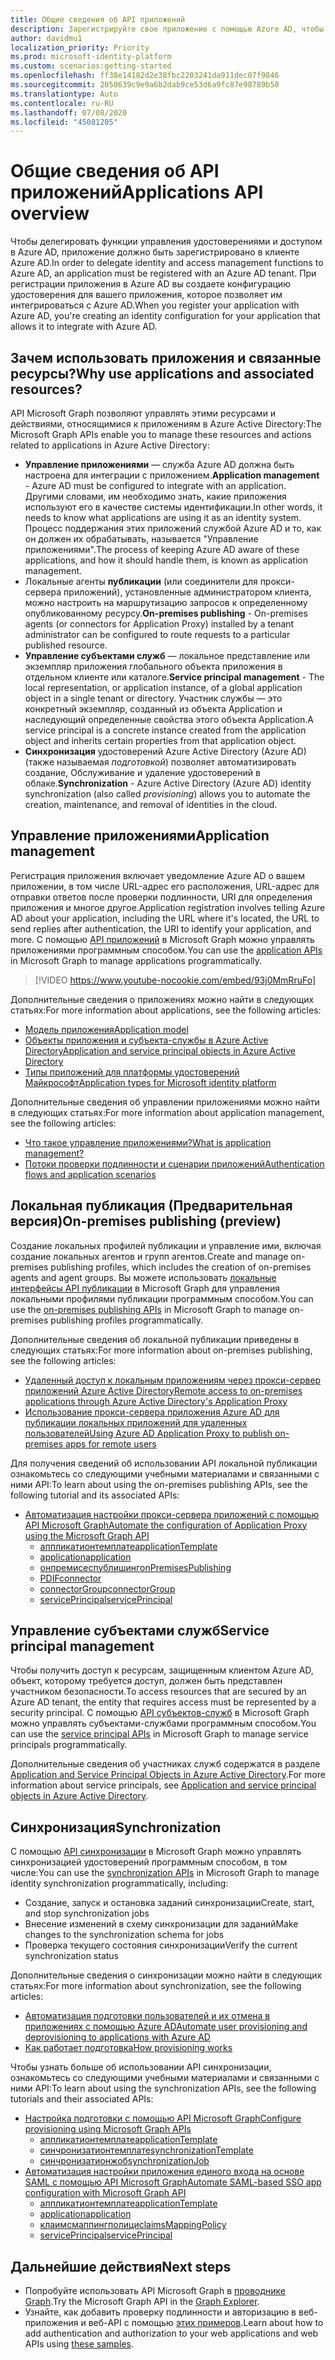 ```yaml
---
title: Общие сведения об API приложений
description: Зарегистрируйте свое приложение с помощью Azure AD, чтобы создать конфигурацию удостоверения, позволяющую интегрироваться с Azure AD.
author: davidmu1
localization_priority: Priority
ms.prod: microsoft-identity-platform
ms.custom: scenarios:getting-started
ms.openlocfilehash: ff38e14182d2e38fbc2203241da911dec07f9846
ms.sourcegitcommit: 2050639c9e9a6b2dab9ce53d6a9fc87e98789b50
ms.translationtype: Auto
ms.contentlocale: ru-RU
ms.lasthandoff: 07/08/2020
ms.locfileid: "45081205"
---
```

# <a name="applications-api-overview"></a><span data-ttu-id="1430b-103">Общие сведения об API приложений</span><span class="sxs-lookup"><span data-stu-id="1430b-103">Applications API overview</span></span>

<span data-ttu-id="1430b-104">Чтобы делегировать функции управления удостоверениями и доступом в Azure AD, приложение должно быть зарегистрировано в клиенте Azure AD.</span><span class="sxs-lookup"><span data-stu-id="1430b-104">In order to delegate identity and access management functions to Azure AD, an application must be registered with an Azure AD tenant.</span></span> <span data-ttu-id="1430b-105">При регистрации приложения в Azure AD вы создаете конфигурацию удостоверения для вашего приложения, которое позволяет им интегрироваться с Azure AD.</span><span class="sxs-lookup"><span data-stu-id="1430b-105">When you register your application with Azure AD, you're creating an identity configuration for your application that allows it to integrate with Azure AD.</span></span>

## <a name="why-use-applications-and-associated-resources"></a><span data-ttu-id="1430b-106">Зачем использовать приложения и связанные ресурсы?</span><span class="sxs-lookup"><span data-stu-id="1430b-106">Why use applications and associated resources?</span></span>

<span data-ttu-id="1430b-107">API Microsoft Graph позволяют управлять этими ресурсами и действиями, относящимися к приложениям в Azure Active Directory:</span><span class="sxs-lookup"><span data-stu-id="1430b-107">The Microsoft Graph APIs enable you to manage these resources and actions related to applications in Azure Active Directory:</span></span>
- <span data-ttu-id="1430b-108">**Управление приложениями** — служба Azure AD должна быть настроена для интеграции с приложением.</span><span class="sxs-lookup"><span data-stu-id="1430b-108">**Application management** - Azure AD must be configured to integrate with an application.</span></span> <span data-ttu-id="1430b-109">Другими словами, им необходимо знать, какие приложения используют его в качестве системы идентификации.</span><span class="sxs-lookup"><span data-stu-id="1430b-109">In other words, it needs to know what applications are using it as an identity system.</span></span> <span data-ttu-id="1430b-110">Процесс поддержания этих приложений службой Azure AD и то, как он должен их обрабатывать, называется "Управление приложениями".</span><span class="sxs-lookup"><span data-stu-id="1430b-110">The process of keeping Azure AD aware of these applications, and how it should handle them, is known as application management.</span></span>
- <span data-ttu-id="1430b-111">Локальные агенты **публикации** (или соединители для прокси-сервера приложений), установленные администратором клиента, можно настроить на маршрутизацию запросов к определенному опубликованному ресурсу.</span><span class="sxs-lookup"><span data-stu-id="1430b-111">**On-premises publishing** - On-premises agents (or connectors for Application Proxy) installed by a tenant administrator can be configured to route requests to a particular published resource.</span></span>
- <span data-ttu-id="1430b-112">**Управление субъектами служб** — локальное представление или экземпляр приложения глобального объекта приложения в отдельном клиенте или каталоге.</span><span class="sxs-lookup"><span data-stu-id="1430b-112">**Service principal management** - The local representation, or application instance, of a global application object in a single tenant or directory.</span></span> <span data-ttu-id="1430b-113">Участник службы — это конкретный экземпляр, созданный из объекта Application и наследующий определенные свойства этого объекта Application.</span><span class="sxs-lookup"><span data-stu-id="1430b-113">A service principal is a concrete instance created from the application object and inherits certain properties from that application object.</span></span>
- <span data-ttu-id="1430b-114">**Синхронизация** удостоверений Azure Active Directory (Azure AD) (также называемая *подготовкой*) позволяет автоматизировать создание, Обслуживание и удаление удостоверений в облаке.</span><span class="sxs-lookup"><span data-stu-id="1430b-114">**Synchronization** - Azure Active Directory (Azure AD) identity synchronization (also called *provisioning*) allows you to automate the creation, maintenance, and removal of identities in the cloud.</span></span>

## <a name="application-management"></a><span data-ttu-id="1430b-115">Управление приложениями</span><span class="sxs-lookup"><span data-stu-id="1430b-115">Application management</span></span>

<span data-ttu-id="1430b-116">Регистрация приложения включает уведомление Azure AD о вашем приложении, в том числе URL-адрес его расположения, URL-адрес для отправки ответов после проверки подлинности, URI для определения приложения и многое другое.</span><span class="sxs-lookup"><span data-stu-id="1430b-116">Application registration involves telling Azure AD about your application, including the URL where it's located, the URL to send replies after authentication, the URI to identify your application, and more.</span></span> <span data-ttu-id="1430b-117">С помощью [API приложений](/graph/api/resources/application?view=graph-rest-1.0) в Microsoft Graph можно управлять приложениями программным способом.</span><span class="sxs-lookup"><span data-stu-id="1430b-117">You can use the [application APIs](/graph/api/resources/application?view=graph-rest-1.0) in Microsoft Graph to manage applications programmatically.</span></span>

> [!VIDEO https://www.youtube-nocookie.com/embed/93j0MmRruFo]

<span data-ttu-id="1430b-118">Дополнительные сведения о приложениях можно найти в следующих статьях:</span><span class="sxs-lookup"><span data-stu-id="1430b-118">For more information about applications, see the following articles:</span></span>
- [<span data-ttu-id="1430b-119">Модель приложения</span><span class="sxs-lookup"><span data-stu-id="1430b-119">Application model</span></span>](https://docs.microsoft.com/azure/active-directory/develop/application-model)
- [<span data-ttu-id="1430b-120">Объекты приложения и субъекта-службы в Azure Active Directory</span><span class="sxs-lookup"><span data-stu-id="1430b-120">Application and service principal objects in Azure Active Directory</span></span>](https://docs.microsoft.com/azure/active-directory/develop/app-objects-and-service-principals)
- [<span data-ttu-id="1430b-121">Типы приложений для платформы удостоверений Майкрософт</span><span class="sxs-lookup"><span data-stu-id="1430b-121">Application types for Microsoft identity platform</span></span>](https://docs.microsoft.com/azure/active-directory/develop/v2-app-types)

<span data-ttu-id="1430b-122">Дополнительные сведения об управлении приложениями можно найти в следующих статьях:</span><span class="sxs-lookup"><span data-stu-id="1430b-122">For more information about application management, see the following articles:</span></span>
- [<span data-ttu-id="1430b-123">Что такое управление приложениями?</span><span class="sxs-lookup"><span data-stu-id="1430b-123">What is application management?</span></span>](https://docs.microsoft.com/azure/active-directory/manage-apps/what-is-application-management)
- [<span data-ttu-id="1430b-124">Потоки проверки подлинности и сценарии приложений</span><span class="sxs-lookup"><span data-stu-id="1430b-124">Authentication flows and application scenarios</span></span>](https://docs.microsoft.com/azure/active-directory/develop/authentication-flows-app-scenarios)

## <a name="on-premises-publishing-preview"></a><span data-ttu-id="1430b-125">Локальная публикация (Предварительная версия)</span><span class="sxs-lookup"><span data-stu-id="1430b-125">On-premises publishing (preview)</span></span>

<span data-ttu-id="1430b-126">Создание локальных профилей публикации и управление ими, включая создание локальных агентов и групп агентов.</span><span class="sxs-lookup"><span data-stu-id="1430b-126">Create and manage on-premises publishing profiles, which includes the creation of on-premises agents and agent groups.</span></span> <span data-ttu-id="1430b-127">Вы можете использовать [локальные интерфейсы API публикации](/graph/api/resources/onpremisespublishingprofile-root) в Microsoft Graph для управления локальными профилями публикации программным способом.</span><span class="sxs-lookup"><span data-stu-id="1430b-127">You can use the [on-premises publishing APIs](/graph/api/resources/onpremisespublishingprofile-root) in Microsoft Graph to manage on-premises publishing profiles programmatically.</span></span>

<span data-ttu-id="1430b-128">Дополнительные сведения об локальной публикации приведены в следующих статьях:</span><span class="sxs-lookup"><span data-stu-id="1430b-128">For more information about on-premises publishing, see the following articles:</span></span>
- [<span data-ttu-id="1430b-129">Удаленный доступ к локальным приложениям через прокси-сервер приложений Azure Active Directory</span><span class="sxs-lookup"><span data-stu-id="1430b-129">Remote access to on-premises applications through Azure Active Directory's Application Proxy</span></span>](https://docs.microsoft.com/azure/active-directory/manage-apps/application-proxy)
- [<span data-ttu-id="1430b-130">Использование прокси-сервера приложения Azure AD для публикации локальных приложений для удаленных пользователей</span><span class="sxs-lookup"><span data-stu-id="1430b-130">Using Azure AD Application Proxy to publish on-premises apps for remote users</span></span>](https://docs.microsoft.com/azure/active-directory/manage-apps/what-is-application-proxy)

<span data-ttu-id="1430b-131">Для получения сведений об использовании API локальной публикации ознакомьтесь со следующими учебными материалами и связанными с ними API:</span><span class="sxs-lookup"><span data-stu-id="1430b-131">To learn about using the on-premises publishing APIs, see the following tutorial and its associated APIs:</span></span>
- [<span data-ttu-id="1430b-132">Автоматизация настройки прокси-сервера приложений с помощью API Microsoft Graph</span><span class="sxs-lookup"><span data-stu-id="1430b-132">Automate the configuration of Application Proxy using the Microsoft Graph API</span></span>](https://docs.microsoft.com/graph/application-proxy-configure-api)
    - [<span data-ttu-id="1430b-133">аппликатионтемплате</span><span class="sxs-lookup"><span data-stu-id="1430b-133">applicationTemplate</span></span>](/graph/api/resources/applicationtemplate?view=graph-rest-1.0)
    - [<span data-ttu-id="1430b-134">application</span><span class="sxs-lookup"><span data-stu-id="1430b-134">application</span></span>](/graph/api/resources/application?view=graph-rest-1.0)
    - [<span data-ttu-id="1430b-135">онпремисеспублишинг</span><span class="sxs-lookup"><span data-stu-id="1430b-135">onPremisesPublishing</span></span>](/graph/api/resources/onpremisespublishingprofile-root)
    - [<span data-ttu-id="1430b-136">PDIF</span><span class="sxs-lookup"><span data-stu-id="1430b-136">connector</span></span>](/graph/api/resources/connector)
    - [<span data-ttu-id="1430b-137">connectorGroup</span><span class="sxs-lookup"><span data-stu-id="1430b-137">connectorGroup</span></span>](/graph/api/resources/connectorgroup)
    - [<span data-ttu-id="1430b-138">servicePrincipal</span><span class="sxs-lookup"><span data-stu-id="1430b-138">servicePrincipal</span></span>](/graph/api/resources/serviceprincipal?view=graph-rest-1.0)

## <a name="service-principal-management"></a><span data-ttu-id="1430b-139">Управление субъектами служб</span><span class="sxs-lookup"><span data-stu-id="1430b-139">Service principal management</span></span>

<span data-ttu-id="1430b-140">Чтобы получить доступ к ресурсам, защищенным клиентом Azure AD, объект, которому требуется доступ, должен быть представлен участником безопасности.</span><span class="sxs-lookup"><span data-stu-id="1430b-140">To access resources that are secured by an Azure AD tenant, the entity that requires access must be represented by a security principal.</span></span> <span data-ttu-id="1430b-141">С помощью [API субъектов-служб](/graph/api/resources/serviceprincipal?view=graph-rest-1.0) в Microsoft Graph можно управлять субъектами-службами программным способом.</span><span class="sxs-lookup"><span data-stu-id="1430b-141">You can use the [service principal APIs](/graph/api/resources/serviceprincipal?view=graph-rest-1.0) in Microsoft Graph to manage service principals programmatically.</span></span>

<span data-ttu-id="1430b-142">Дополнительные сведения об участниках служб содержатся в разделе [Application and Service Principal Objects in Azure Active Directory](https://docs.microsoft.com/azure/active-directory/develop/app-objects-and-service-principals).</span><span class="sxs-lookup"><span data-stu-id="1430b-142">For more information about service principals, see [Application and service principal objects in Azure Active Directory](https://docs.microsoft.com/azure/active-directory/develop/app-objects-and-service-principals).</span></span>

## <a name="synchronization"></a><span data-ttu-id="1430b-143">Синхронизация</span><span class="sxs-lookup"><span data-stu-id="1430b-143">Synchronization</span></span>

<span data-ttu-id="1430b-144">С помощью [API синхронизации](/graph/api/resources/synchronization-overview) в Microsoft Graph можно управлять синхронизацией удостоверений программным способом, в том числе:</span><span class="sxs-lookup"><span data-stu-id="1430b-144">You can use the [synchronization APIs](/graph/api/resources/synchronization-overview) in Microsoft Graph to manage identity synchronization programmatically, including:</span></span>
- <span data-ttu-id="1430b-145">Создание, запуск и остановка заданий синхронизации</span><span class="sxs-lookup"><span data-stu-id="1430b-145">Create, start, and stop synchronization jobs</span></span>
- <span data-ttu-id="1430b-146">Внесение изменений в схему синхронизации для заданий</span><span class="sxs-lookup"><span data-stu-id="1430b-146">Make changes to the synchronization schema for jobs</span></span>
- <span data-ttu-id="1430b-147">Проверка текущего состояния синхронизации</span><span class="sxs-lookup"><span data-stu-id="1430b-147">Verify the current synchronization status</span></span>

<span data-ttu-id="1430b-148">Дополнительные сведения о синхронизации можно найти в следующих статьях:</span><span class="sxs-lookup"><span data-stu-id="1430b-148">For more information about synchronization, see the following articles:</span></span>
- [<span data-ttu-id="1430b-149">Автоматизация подготовки пользователей и их отмена в приложениях с помощью Azure AD</span><span class="sxs-lookup"><span data-stu-id="1430b-149">Automate user provisioning and deprovisioning to applications with Azure AD</span></span>](https://docs.microsoft.com/azure/active-directory/app-provisioning/user-provisioning)
- [<span data-ttu-id="1430b-150">Как работает подготовка</span><span class="sxs-lookup"><span data-stu-id="1430b-150">How provisioning works</span></span>](https://docs.microsoft.com/azure/active-directory/app-provisioning/how-provisioning-works)

<span data-ttu-id="1430b-151">Чтобы узнать больше об использовании API синхронизации, ознакомьтесь со следующими учебными материалами и связанными с ними API:</span><span class="sxs-lookup"><span data-stu-id="1430b-151">To learn about using the synchronization APIs, see the following tutorials and their associated APIs:</span></span>
- [<span data-ttu-id="1430b-152">Настройка подготовки с помощью API Microsoft Graph</span><span class="sxs-lookup"><span data-stu-id="1430b-152">Configure provisioning using Microsoft Graph APIs</span></span>](https://docs.microsoft.com/azure/active-directory/app-provisioning/application-provisioning-configure-api)
    - [<span data-ttu-id="1430b-153">аппликатионтемплате</span><span class="sxs-lookup"><span data-stu-id="1430b-153">applicationTemplate</span></span>](/graph/api/resources/applicationtemplate?view=graph-rest-1.0)
    - [<span data-ttu-id="1430b-154">синчронизатионтемплате</span><span class="sxs-lookup"><span data-stu-id="1430b-154">synchronizationTemplate</span></span>](/graph/api/resources/synchronization-synchronizationtemplate)
    - [<span data-ttu-id="1430b-155">синчронизатионжоб</span><span class="sxs-lookup"><span data-stu-id="1430b-155">synchronizationJob</span></span>](/graph/api/resources/synchronization-synchronizationjob)
- [<span data-ttu-id="1430b-156">Автоматизация настройки приложения единого входа на основе SAML с помощью API Microsoft Graph</span><span class="sxs-lookup"><span data-stu-id="1430b-156">Automate SAML-based SSO app configuration with Microsoft Graph API</span></span>](https://docs.microsoft.com/azure/active-directory/manage-apps/application-saml-sso-configure-api)
    - [<span data-ttu-id="1430b-157">аппликатионтемплате</span><span class="sxs-lookup"><span data-stu-id="1430b-157">applicationTemplate</span></span>](/graph/api/resources/applicationtemplate?view=graph-rest-1.0)
    - [<span data-ttu-id="1430b-158">application</span><span class="sxs-lookup"><span data-stu-id="1430b-158">application</span></span>](/graph/api/resources/application?view=graph-rest-1.0)
    - [<span data-ttu-id="1430b-159">клаимсмаппингполици</span><span class="sxs-lookup"><span data-stu-id="1430b-159">claimsMappingPolicy</span></span>](/graph/api/resources/claimsmappingpolicy)
    - [<span data-ttu-id="1430b-160">servicePrincipal</span><span class="sxs-lookup"><span data-stu-id="1430b-160">servicePrincipal</span></span>](/graph/api/resources/serviceprincipal?view=graph-rest-1.0)

## <a name="next-steps"></a><span data-ttu-id="1430b-161">Дальнейшие действия</span><span class="sxs-lookup"><span data-stu-id="1430b-161">Next steps</span></span>
- <span data-ttu-id="1430b-162">Попробуйте использовать API Microsoft Graph в [проводнике Graph](https://developer.microsoft.com/graph/graph-explorer).</span><span class="sxs-lookup"><span data-stu-id="1430b-162">Try the Microsoft Graph API in the [Graph Explorer](https://developer.microsoft.com/graph/graph-explorer).</span></span>
- <span data-ttu-id="1430b-163">Узнайте, как добавить проверку подлинности и авторизацию в веб-приложения и веб-API с помощью [этих примеров](https://docs.microsoft.com/azure/active-directory/develop/sample-v2-code).</span><span class="sxs-lookup"><span data-stu-id="1430b-163">Learn about how to add authentication and authorization to your web applications and web APIs using [these samples](https://docs.microsoft.com/azure/active-directory/develop/sample-v2-code).</span></span>
